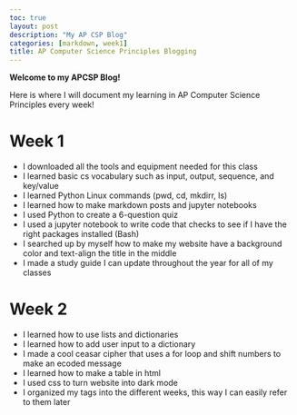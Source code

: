 ```yaml
---
toc: true
layout: post
description: "My AP CSP Blog"
categories: [markdown, week1]
title: AP Computer Science Principles Blogging 
---
```


**Welcome to my APCSP Blog!**

<p>Here is where I will document my learning in AP Computer Science Principles every week!</p>

# Week 1
 - I downloaded all the tools and equipment needed for this class 
 - I learned basic cs vocabulary such as input, output, sequence, and key/value
 - I learned Python Linux commands (pwd, cd, mkdirr, ls)
 - I learned how to make markdown posts and jupyter notebooks
 - I used Python to create a 6-question quiz 
 - I used a jupyter notebook to write code that checks to see if I have the right packages installed (Bash)
 - I searched up by myself how to make my website have a background color and text-align the title in the middle 
 - I made a study guide I can update throughout the year for all of my classes

 # Week 2 
 - I learned how to use lists and dictionaries 
 - I learned how to add user input to a dictionary 
 - I made a cool ceasar cipher that uses a for loop and shift numbers to make an ecoded message 
 - I learned how to make a table in html
 - I used css to turn website into dark mode 
 - I organized my tags into the different weeks, this way I can easily refer to them later 

